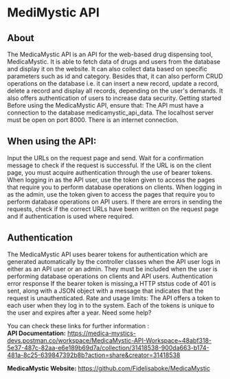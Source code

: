# MediMystic API

## About
The MedicaMystic API is an API for the web-based drug dispensing tool, MedicaMystic. It is able to fetch data of drugs and users from the database and display it on the website. It can also collect data based on specific parameters such as id and category. Besides that, it can also perform CRUD operations on the database i.e. it can insert a new record, update a record, delete a record and display all records, depending on the user's demands. It also offers authentication of users to increase data security.
Getting started
Before using the MedicaMystic API, ensure that:
The API must have a connection to the database medicamystic_api_data.
The localhost server must be open on port 8000.
There is an internet connection.

## When using the API:
Input the URLs on the request page and send.
Wait for a confirmation message to check if the request is successful.
If the URL is on the client page, you must acquire authentication through the use of bearer tokens.
When logging in as the API user, use the token given to access the pages that require you to perform database operations on clients.
When logging in as the admin, use the token given to access the pages that require you to perform database operations on API users.
If there are errors in sending the requests, check if the correct URLs have been written on the request page and if authentication is used where required.

## Authentication
The MedicaMystic API uses bearer tokens for authentication which are generated automatically by the controller classes when the API user logs in either as an API user or an admin.
They must be included when the user is performing database operations on clients and API users.
Authentication error response
If the bearer token is missing,a HTTP ststus code of 401 is sent, along with a JSON object with a message that indicates that the request is unauthenticated.
Rate and usage limits:
The API offers a token to each user when they log in to the system. Each of the tokens is unique to the user and expires after a year.
Need some help?

You can check these links for further information :<br>
**API Documentation:** [https://medica-mystics-devs.postman.co/workspace/MedicaMystic-API-Workspace~48abf318-5e37-487c-82aa-e6e189b69d7a/collection/31418538-900da663-b174-481a-8c25-639847392b8b?action=share&creator=31418538<br>](https://documenter.getpostman.com/view/31418538/2sA3kRHPFD)

**MedicaMystic Website:** https://github.com/Fidelisaboke/MedicaMystic
